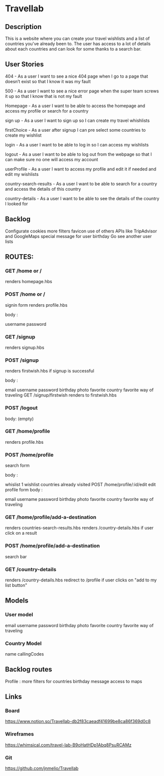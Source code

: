 # Travellab

## Description

This is a website where you can create your travel wishlists and a list of countries you've already been to. The user has access to a lot of details about each countries and can look for some thanks to a search bar.

## User Stories

404 - As a user I want to see a nice 404 page when I go to a page that doesn’t exist so that I know it was my fault

500 - As a user I want to see a nice error page when the super team screws it up so that I know that is not my fault

Homepage - As a user I want to be able to access the homepage and access my profile or search for a country

sign up - As a user I want to sign up so I can create my travel whishlists

firstChoice - As a user after signup I can pre select some countries to create my wishlist

login - As a user I want to be able to log in so I can access my wishlists

logout - As a user I want to be able to log out from the webpage so that I can make sure no one will access my account

userProfile - As a user I want to access my profile and edit it if needed and edit my wishlists

country-search-results - As a user I want to be able to search for a country and access the details of this country

country-details - As a user I want to be able to see the details of the country I looked for

## Backlog

Configurate cookies
more filters
favicon
use of others APIs like TripAdvisor and GoogleMaps
special message for user birthday
Go see another user lists


## ROUTES:

### GET /home or /
renders homepage.hbs

### POST /home or /
signin form renders profile.hbs 

body :

username
password

### GET /signup
renders signup.hbs

### POST /signup
renders firstwish.hbs if signup is successful 

body :

email
username
password
birthday
photo
favorite country
favorite way of traveling
GET /signup/firstwish
renders to firstwish.hbs

### POST /logout
body: (empty)

### GET /home/profile
renders profile.hbs

### POST /home/profile
search form 

body :

whislist 1
wishlist countries already visited
POST /home/profile/:id/edit
edit profile form body :

email
username
password
birthday
photo
favorite country
favorite way of traveling

### GET /home/profile/add-a-destination
renders countries-search-results.hbs renders /country-details.hbs if user click on a result

### POST /home/profile/add-a-destination
search bar

### GET /country-details
renders /country-details.hbs 
redirect to /profile if user clicks on "add to my list button"

## Models

### User model
email
username
password
birthday
photo
favorite country
favorite way of traveling

### Country Model
name
callingCodes

## Backlog routes
Profile :
more filters for countries
birthday message
access to maps

## Links

### Board
https://www.notion.so/Travellab-db2f83caeadf41699be8ca86f369d0c8

### Wireframes
https://whimsical.com/travel-lab-B9oHatHDp1Abq8PsuRCAMz

### Git
https://github.com/jnmelio/Travellab